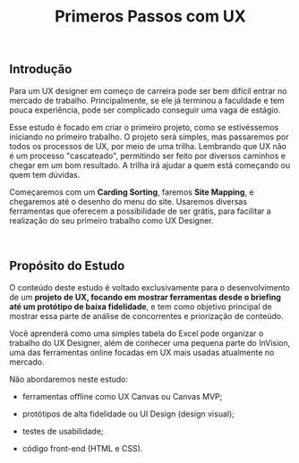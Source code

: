 <div align="center">

# Primeros Passos com UX

</div>

<br>

## Introdução

Para um UX designer em começo de carreira pode ser bem difícil entrar no mercado de trabalho. Principalmente, se ele já terminou a faculdade e tem pouca experiência, pode ser complicado conseguir uma vaga de estágio.

Esse estudo é focado em criar o primeiro projeto, como se estivéssemos iniciando no primeiro trabalho. O projeto será simples, mas passaremos por todos os processos de UX, por meio de uma trilha. Lembrando que UX não é um processo "cascateado", permitindo ser feito por diversos caminhos e chegar em um bom resultado. A trilha irá ajudar a quem está começando ou quem tem dúvidas.

Começaremos com um **Carding Sorting**, faremos **Site Mapping**, e chegaremos até o desenho do menu do site. Usaremos diversas ferramentas que oferecem a possibilidade de ser grátis, para facilitar a realização do seu primeiro trabalho como UX Designer.

<br>

## Propósito do Estudo

O conteúdo deste estudo é voltado exclusivamente para o desenvolvimento de um **projeto de UX, focando em mostrar ferramentas desde o briefing até um protótipo de baixa fidelidade**, e tem como objetivo principal de mostrar essa parte de análise de concorrentes e priorização de conteúdo.

Você aprenderá como uma simples tabela do Excel pode organizar o trabalho do UX Designer, além de conhecer uma pequena parte do InVision, uma das ferramentas online focadas em UX mais usadas atualmente no mercado.

Não abordaremos neste estudo:

+ ferramentas offline como UX Canvas ou Canvas MVP;

+ protótipos de alta fidelidade ou UI Design (design visual);

+ testes de usabilidade;

+ código front-end (HTML e CSS).

